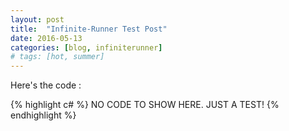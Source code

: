 ```yaml
---
layout: post
title:  "Infinite-Runner Test Post"
date: 2016-05-13
categories: [blog, infiniterunner]
# tags: [hot, summer]
---
```


<p>Here's the code :</p>

{% highlight c# %}
	NO CODE TO SHOW HERE.
	JUST A TEST!
{% endhighlight %}

<p></p>
<p></p>
